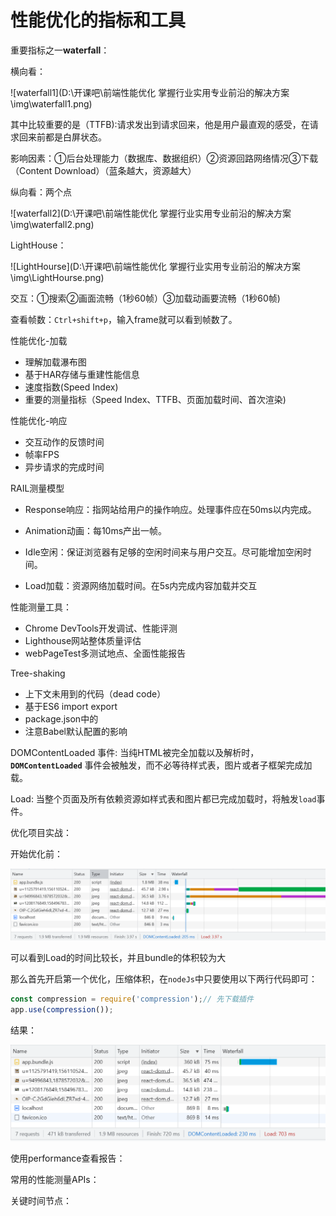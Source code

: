 # 性能优化的指标和工具



重要指标之一**waterfall**：

横向看：

![waterfall1](D:\开课吧\前端性能优化 掌握行业实用专业前沿的解决方案\img\waterfall1.png)

其中比较重要的是（TTFB):请求发出到请求回来，他是用户最直观的感受，在请求回来前都是白屏状态。

影响因素：①后台处理能力（数据库、数据组织）②资源回路网络情况③下载（Content Download）（蓝条越大，资源越大）

纵向看：两个点

![waterfall2](D:\开课吧\前端性能优化 掌握行业实用专业前沿的解决方案\img\waterfall2.png)

LightHouse：

![LightHourse](D:\开课吧\前端性能优化 掌握行业实用专业前沿的解决方案\img\LightHourse.png)

交互：①搜索②画面流畅（1秒60帧）③加载动画要流畅（1秒60帧)

查看帧数：`Ctrl+shift+p`，输入frame就可以看到帧数了。

性能优化-加载

- 理解加载瀑布图
- 基于HAR存储与重建性能信息
- 速度指数(Speed Index)
- 重要的测量指标（Speed Index、TTFB、页面加载时间、首次渲染)

性能优化-响应

- 交互动作的反馈时间
- 帧率FPS
- 异步请求的完成时间

RAIL测量模型

- Response响应：指网站给用户的操作响应。处理事件应在50ms以内完成。
- Animation动画：每10ms产出一帧。
- Idle空闲：保证浏览器有足够的空闲时间来与用户交互。尽可能增加空闲时间。

- Load加载：资源网络加载时间。在5s内完成内容加载并交互

性能测量工具：

- Chrome DevTools开发调试、性能评测
- Lighthouse网站整体质量评估
- webPageTest多测试地点、全面性能报告

Tree-shaking

- 上下文未用到的代码（dead code）
- 基于ES6 import export
- package.json中的
- 注意Babel默认配置的影响

DOMContentLoaded 事件: 当纯HTML被完全加载以及解析时，**`DOMContentLoaded`** 事件会被触发，而不必等待样式表，图片或者子框架完成加载。 

Load: 当整个页面及所有依赖资源如样式表和图片都已完成加载时，将触发`load`事件。 

优化项目实战：

开始优化前：

![](./img/project01.png)

可以看到Load的时间比较长，并且bundle的体积较为大

那么首先开启第一个优化，压缩体积，在`nodeJs`中只要使用以下两行代码即可：

```js
const compression = require('compression');// 先下载插件
app.use(compression());
```

结果：

![](./img/project02.png)

使用performance查看报告：

常用的性能测量APIs：

关键时间节点：

```js

```



